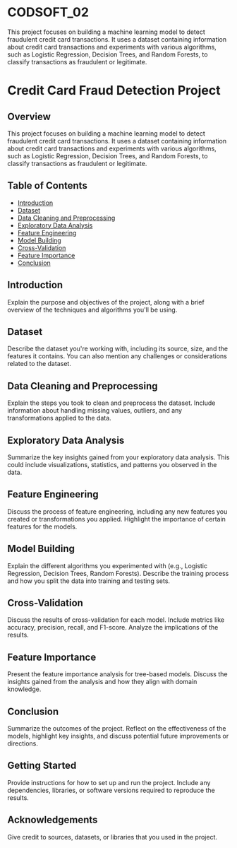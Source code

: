 # CODSOFT_02
This project focuses on building a machine learning model to detect fraudulent credit card transactions. It uses a dataset containing information about credit card transactions and experiments with various algorithms, such as Logistic Regression, Decision Trees, and Random Forests, to classify transactions as fraudulent or legitimate.

# Credit Card Fraud Detection Project

## Overview

This project focuses on building a machine learning model to detect fraudulent credit card transactions. It uses a dataset containing information about credit card transactions and experiments with various algorithms, such as Logistic Regression, Decision Trees, and Random Forests, to classify transactions as fraudulent or legitimate.

## Table of Contents

- [Introduction](#introduction)
- [Dataset](#dataset)
- [Data Cleaning and Preprocessing](#data-cleaning-and-preprocessing)
- [Exploratory Data Analysis](#exploratory-data-analysis)
- [Feature Engineering](#feature-engineering)
- [Model Building](#model-building)
- [Cross-Validation](#cross-validation)
- [Feature Importance](#feature-importance)
- [Conclusion](#conclusion)

## Introduction

Explain the purpose and objectives of the project, along with a brief overview of the techniques and algorithms you'll be using.

## Dataset

Describe the dataset you're working with, including its source, size, and the features it contains. You can also mention any challenges or considerations related to the dataset.

## Data Cleaning and Preprocessing

Explain the steps you took to clean and preprocess the dataset. Include information about handling missing values, outliers, and any transformations applied to the data.

## Exploratory Data Analysis

Summarize the key insights gained from your exploratory data analysis. This could include visualizations, statistics, and patterns you observed in the data.

## Feature Engineering

Discuss the process of feature engineering, including any new features you created or transformations you applied. Highlight the importance of certain features for the models.

## Model Building

Explain the different algorithms you experimented with (e.g., Logistic Regression, Decision Trees, Random Forests). Describe the training process and how you split the data into training and testing sets.

## Cross-Validation

Discuss the results of cross-validation for each model. Include metrics like accuracy, precision, recall, and F1-score. Analyze the implications of the results.

## Feature Importance

Present the feature importance analysis for tree-based models. Discuss the insights gained from the analysis and how they align with domain knowledge.

## Conclusion

Summarize the outcomes of the project. Reflect on the effectiveness of the models, highlight key insights, and discuss potential future improvements or directions.

## Getting Started

Provide instructions for how to set up and run the project. Include any dependencies, libraries, or software versions required to reproduce the results.


## Acknowledgements

Give credit to sources, datasets, or libraries that you used in the project.


